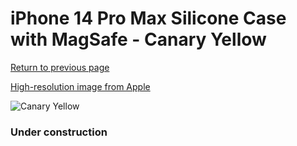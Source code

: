 # iPhone 14 Pro Max Silicone Case with MagSafe - Canary Yellow

[Return to previous page](/iphone_14)

[High-resolution image from Apple](https://store.storeimages.cdn-apple.com/8756/as-images.apple.com/is/MQUL3?wid=4500&hei=4500&fmt=png)

<div style="width: 384px"><img src="/everyphone/MQUL3.png" alt="Canary Yellow"></div>

### Under construction
